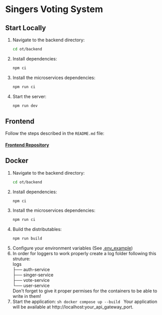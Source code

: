 # Singers Voting System

## Start Locally

1. Navigate to the backend directory:
   ```sh
   cd ot/backend
   ```
2. Install dependencies:
   ```sh
   npm ci
   ```
3. Install the microservices dependencies:
   ```sh
   npm run ci
   ```
4. Start the server:
   ```sh
   npm run dev
   ```

## Frontend

Follow the steps described in the `README.md` file:

#### [Frontend Repository](https://github.com/klou17/web-project)

## Docker

1. Navigate to the backend directory:
   ```sh
   cd ot/backend
   ```
2. Install dependencies:
   ```sh
   npm ci
   ```
3. Install the microservices dependencies:
   ```sh
   npm run ci
   ```
4. Build the distributables:
   ```sh
   npm run build
   ```
5. Configure your environment variables (See [.env_example](.env_example))
6. In order for loggers to work properly create a log folder following this struture:<br>
   logs<br>
   ├── auth-service<br>
   ├── singer-service<br>
   ├── vote-service<br>
   └── user-service<br>
   Don't forget to give it proper permises for the containers to be able to write in them!
7. Start the application:
   `sh
    docker compose up --build
    `
   Your application will be available at http://localhost:your_api_gateway_port.

